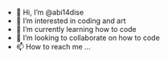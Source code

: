 - 👋 Hi, I’m @abi14dise 
- 👀 I’m interested in coding and art
- 🌱 I’m currently learning how to code
- 💞️ I’m looking to collaborate on how to code 
- 📫 How to reach me ...

<!---
abi14dise/abi14dise is a ✨ special ✨ repository because its `README.md` (this file) appears on your GitHub profile.
You can click the Preview link to take a look at your changes.
--->
